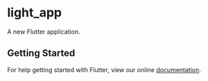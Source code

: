 # light_app

A new Flutter application.

## Getting Started

For help getting started with Flutter, view our online
[documentation](https://flutter.io/).
